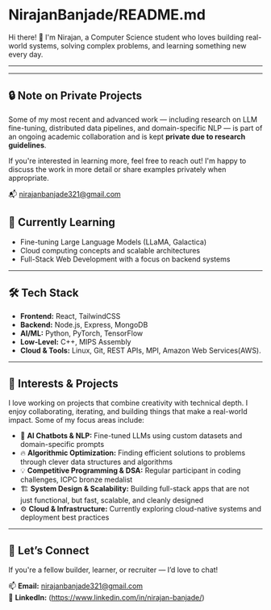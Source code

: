 # NirajanBanjade/README.md

Hi there! 👋 I'm Nirajan, a Computer Science student who loves building real-world systems, solving complex problems, and learning something new every day.

---
---

## 🔒 Note on Private Projects

Some of my most recent and advanced work — including research on LLM fine-tuning, distributed data pipelines, and domain-specific NLP — is part of an ongoing academic collaboration and is kept **private due to research guidelines**.

If you're interested in learning more, feel free to reach out! I'm happy to discuss the work in more detail or share examples privately when appropriate.

📬 nirajanbanjade321@gmail.com  


## 🌱 **Currently Learning**

- Fine-tuning Large Language Models (LLaMA, Galactica)
- Cloud computing concepts and scalable architectures
- Full-Stack Web Development with a focus on backend systems

---

## 🛠️ **Tech Stack**

- **Frontend:** React, TailwindCSS  
- **Backend:** Node.js, Express, MongoDB  
- **AI/ML:** Python, PyTorch, TensorFlow  
- **Low-Level:** C++, MIPS Assembly  
- **Cloud & Tools:** Linux, Git, REST APIs, MPI, Amazon Web Services(AWS).

---

## 🎯 **Interests & Projects**

I love working on projects that combine creativity with technical depth. I enjoy collaborating, iterating, and building things that make a real-world impact. Some of my focus areas include:

- 🚀 **AI Chatbots & NLP:** Fine-tuned LLMs using custom datasets and domain-specific prompts  
- 🔥 **Algorithmic Optimization:** Finding efficient solutions to problems through clever data structures and algorithms  
- 💡 **Competitive Programming & DSA:** Regular participant in coding challenges, ICPC bronze medalist  
- 🏗️ **System Design & Scalability:** Building full-stack apps that are not just functional, but fast, scalable, and cleanly designed  
- ⚙️ **Cloud & Infrastructure:** Currently exploring cloud-native systems and deployment best practices

---

## 🤝 **Let’s Connect**

If you're a fellow builder, learner, or recruiter — I’d love to chat!

📫 **Email:** nirajanbanjade321@gmail.com  
💼 **LinkedIn:** (https://www.linkedin.com/in/nirajan-banjade/) 
